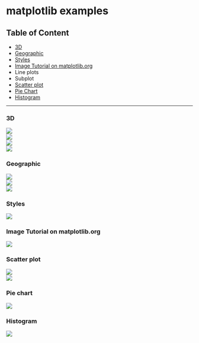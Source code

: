 # matplotlib examples

<h2>Table of Content</h2>
<ul>
	<li><a href="#3d">3D</a></li>
	<li><a href="#geo">Geographic</a></li>
	<li><a href="#style">Styles</a></li>
	<li><a href="#imgTut">Image Tutorial on matplotlib.org</a></li>
	<li>Line plots</li>
	<li>Subplot</li>
	<li><a href="#scatter">Scatter plot</a></li>
	<li><a href="#scatter">Pie Chart</a></li>
	<li><a href="#hist">Histogram</a></li>
</ul>

<hr>

<h3 id="3d">3D</h3>
<img src="./results/3d1.png"><br>
<img src="./results/3d2.png"><br>
<img src="./results/3d3.png"><br>
<img src="./results/3d4.png"><br>


<h3 id="geo">Geographic</h3>
<img src="./results/geo1.png"><br>
<img src="./results/geo2.png"><br>
<img src="./results/geo3.png"><br>

<h3 id="style">Styles</h3>
<img src="./results/styles.png">

<h3 id="imgTut">Image Tutorial on matplotlib.org</h3>
<img src="./results/image1.png">

<h3 id="scatter">Scatter plot</h3>
<img src="./results/scatter1.png"><br>
<img src="./results/scatter2.png"><br>

<h3 id="scatter">Pie chart</h3>
<img src="./results/pie.png">

<h3 id="hist">Histogram</h3>
<img src="./results/hist.png">
